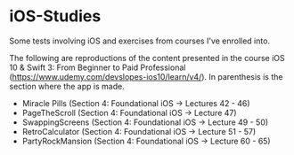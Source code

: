 # iOS-Studies
Some tests involving iOS and exercises from courses I've enrolled into.

The following are reproductions of the content presented in the course iOS 10 & Swift 3: From Beginner to Paid Professional (https://www.udemy.com/devslopes-ios10/learn/v4/). In parenthesis is the section where the app is made.

- Miracle Pills (Section 4: Foundational iOS -> Lectures 42 - 46)
- PageTheScroll (Section 4: Foundational iOS -> Lecture 47)
- SwappingScreens (Section 4: Foundational iOS -> Lecture 49 - 50)
- RetroCalculator (Section 4: Foundational iOS -> Lecture 51 - 57)
- PartyRockMansion (Section 4: Foundational iOS -> Lecture 60 - 65)
